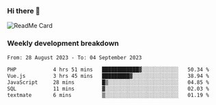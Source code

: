 ### Hi there 👋

<!--
**itzcy/itzcy** is a ✨ _special_ ✨ repository because its `README.md` (this file) appears on your GitHub profile.

Here are some ideas to get you started:

- 🔭 I’m currently working on ...
- 🌱 I’m currently learning ...
- 👯 I’m looking to collaborate on ...
- 🤔 I’m looking for help with ...
- 💬 Ask me about ...
- 📫 How to reach me: ...
- 😄 Pronouns: ...
- ⚡ Fun fact: ...
-->
![ReadMe Card](https://github-readme-stats.vercel.app/api?username=itzcy&show_icons=true&title_color=2d3198&icon_color=797cb8&text_color=24292e&bg_color=f6f8fa)

### Weekly development breakdown
<!--START_SECTION:waka-->

```txt
From: 28 August 2023 - To: 04 September 2023

PHP            4 hrs 51 mins   ████████████▓░░░░░░░░░░░░   50.34 %
Vue.js         3 hrs 45 mins   █████████▓░░░░░░░░░░░░░░░   38.94 %
JavaScript     28 mins         █▒░░░░░░░░░░░░░░░░░░░░░░░   04.85 %
SQL            11 mins         ▓░░░░░░░░░░░░░░░░░░░░░░░░   02.03 %
textmate       6 mins          ▒░░░░░░░░░░░░░░░░░░░░░░░░   01.19 %
```

<!--END_SECTION:waka-->
